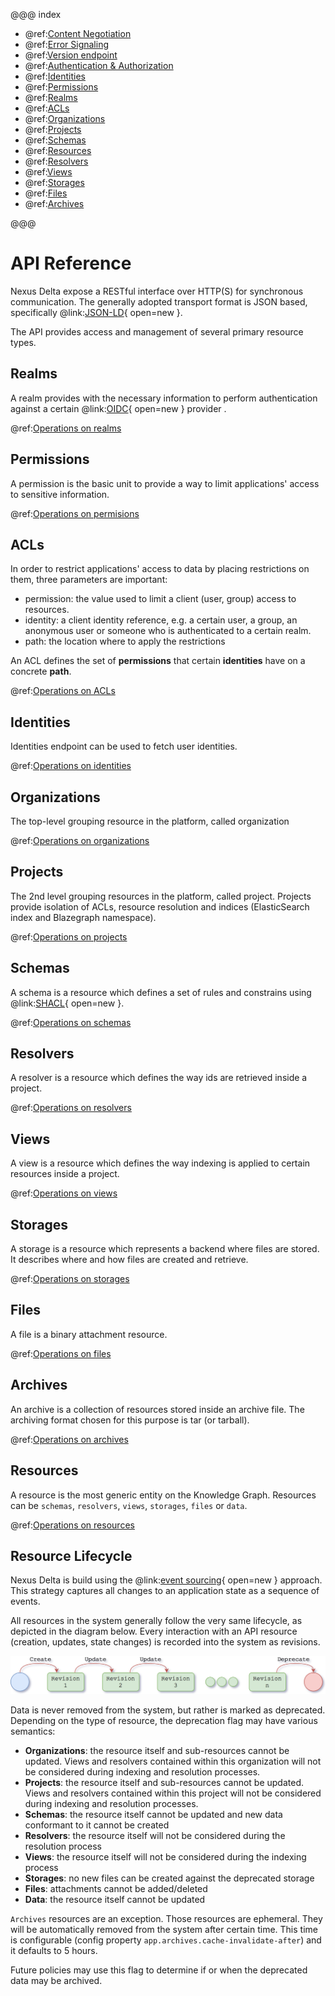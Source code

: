 @@@ index

* @ref:[Content Negotiation](content-negotiation.md)
* @ref:[Error Signaling](error-signaling.md)
* @ref:[Version endpoint](version.md)
* @ref:[Authentication & Authorization](authentication.md)
* @ref:[Identities](iam-identities.md)
* @ref:[Permissions](iam-permissions-api.md)
* @ref:[Realms](iam-realms-api.md)
* @ref:[ACLs](iam-acls-api.md)
* @ref:[Organizations](admin-orgs-api.md)
* @ref:[Projects](admin-projects-api.md)
* @ref:[Schemas](kg-schemas-api.md)
* @ref:[Resources](kg-resources-api.md)
* @ref:[Resolvers](kg-resolvers-api.md)
* @ref:[Views](views/index.md)
* @ref:[Storages](kg-storages-api.md)
* @ref:[Files](kg-files-api.md)
* @ref:[Archives](kg-archives-api.md)

@@@

# API Reference

Nexus Delta expose a RESTful interface over HTTP(S) for synchronous communication. The generally adopted transport 
format is JSON based, specifically @link:[JSON-LD](https://json-ld.org/){ open=new }.

The API provides access and management of several primary resource types.


## Realms 
A realm provides with the necessary information to perform authentication against a certain 
@link:[OIDC](https://en.wikipedia.org/wiki/OpenID_Connect){ open=new } provider .  

@ref:[Operations on realms](iam-realms-api.md)

## Permissions 
A permission is the basic unit to provide a way to limit applications' access to sensitive information.  

@ref:[Operations on permisions](iam-permissions-api.md)

## ACLs

In order to restrict applications' access to data by placing restrictions on them, three parameters are important:

- permission: the value used to limit a client (user, group) access to resources.
- identity: a client identity reference, e.g. a certain user, a group, an anonymous user or someone who is 
  authenticated to a certain realm.
- path: the location where to apply the restrictions

An ACL defines the set of **permissions** that certain **identities** have on a concrete **path**.

@ref:[Operations on ACLs](iam-acls-api.md)

## Identities
Identities endpoint can be used to fetch user identities.

@ref:[Operations on identities](iam-identities.md)


## Organizations 

The top-level grouping resource in the platform, called organization

@ref:[Operations on organizations](admin-orgs-api.md)

## Projects

The 2nd level grouping resources in the platform, called project. Projects provide isolation of ACLs, resource 
resolution and indices (ElasticSearch index and Blazegraph namespace).

@ref:[Operations on projects](admin-projects-api.md)

## Schemas

A schema is a resource which defines a set of rules and constrains using @link:[SHACL](https://www.w3.org/TR/shacl/){ open=new }. 

@ref:[Operations on schemas](kg-schemas-api.md)

## Resolvers

A resolver is a resource which defines the way ids are retrieved inside a project.

@ref:[Operations on resolvers](kg-resolvers-api.md)

## Views

A view is a resource which defines the way indexing is applied to certain resources inside a project.

@ref:[Operations on views](views/index.md)

## Storages

A storage is a resource which represents a backend where files are stored. It describes where and how files are created and retrieve.

@ref:[Operations on storages](kg-storages-api.md)

## Files

A file is a binary attachment resource.

@ref:[Operations on files](kg-files-api.md)

## Archives

An archive is a collection of resources stored inside an archive file. The archiving format chosen for this purpose is tar (or tarball).

@ref:[Operations on archives](kg-archives-api.md)

## Resources

A resource is the most generic entity on the Knowledge Graph. Resources can be `schemas`, `resolvers`, `views`,
`storages`, `files` or `data`.

@ref:[Operations on resources](kg-resources-api.md)

## Resource Lifecycle

Nexus Delta is build using the @link:[event sourcing](https://martinfowler.com/eaaDev/EventSourcing.html){ open=new } 
approach. This strategy captures all changes to an application state as a sequence of events.

All resources in the system generally follow the very same lifecycle, as depicted in the diagram below. Every 
interaction with an API resource (creation, updates, state changes) is recorded into the system as revisions.

![Resource Lifecycle](assets/resources/resource-lifecycle.png "Resource Lifecycle")

Data is never removed from the system, but rather is marked as deprecated. Depending on the type of resource, the 
deprecation flag may have various semantics:

- **Organizations**: the resource itself and sub-resources cannot be updated. Views and resolvers contained within 
  this organization will not be considered during indexing and resolution processes.
- **Projects**: the resource itself and sub-resources cannot be updated. Views and resolvers contained within this 
  project will not be considered during indexing and resolution processes.
- **Schemas**: the resource itself cannot be updated and new data conformant to it cannot be created
- **Resolvers**: the resource itself will not be considered during the resolution process
- **Views**: the resource itself will not be considered during the indexing process
- **Storages**: no new files can be created against the deprecated storage
- **Files**: attachments cannot be added/deleted
- **Data**: the resource itself cannot be updated

`Archives` resources are an exception. Those resources are ephemeral. They will be automatically removed from the 
system after certain time. This time is configurable (config property `app.archives.cache-invalidate-after`) and it 
defaults to 5 hours.

Future policies may use this flag to determine if or when the deprecated data may be archived.

[SHACL]: https://www.w3.org/TR/shacl/
